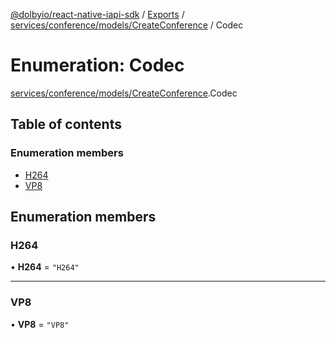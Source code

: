 [@dolbyio/react-native-iapi-sdk](../README.md) / [Exports](../modules.md) / [services/conference/models/CreateConference](../modules/services_conference_models_CreateConference.md) / Codec

# Enumeration: Codec

[services/conference/models/CreateConference](../modules/services_conference_models_CreateConference.md).Codec

## Table of contents

### Enumeration members

- [H264](services_conference_models_CreateConference.Codec.md#h264)
- [VP8](services_conference_models_CreateConference.Codec.md#vp8)

## Enumeration members

### H264

• **H264** = `"H264"`

___

### VP8

• **VP8** = `"VP8"`
